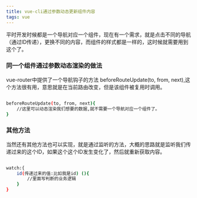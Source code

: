```yaml
---
title: vue-cli通过参数动态更新组件内容
tags: vue
---
```

平时开发时候都是一个导航对应一个组件，现在有一个需求，就是点击不同的导航（通过ID传递），更换不同的内容，而组件的样式都是一样的，这时候就需要用到这个了。

### 同一个组件通过参数动态渲染的做法

vue-router中提供了一个导航钩子的方法 beforeRouteUpdate(to, from, next),这个方法很有用，意思就是在当前路由改变，但是该组件被复用时调用。

``` bash

beforeRouteUpdate(to, from, next){
	//这里可以动态渲染我们想要的数据,就不需要一个导航对应一个组件了。
}

```

### 其他方法

当然还有其他方法也可以实现，就是通过监听的方法，大概的思路就是监听我们传递过来的这个ID，如果这个这个ID发生变化了，然后就重新获取内容。

``` bash

watch:{
	id(传递过来的值:比如我是id) (){
		//里面写判断的业务逻辑
	}
}
```


